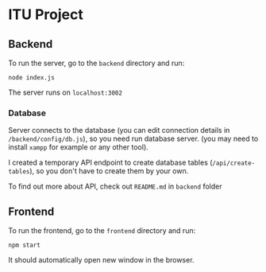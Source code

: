 # ITU Project

## Backend

To run the server, go to the `backend` directory and run:
```
node index.js
```
The server runs on `localhost:3002`

### Database

Server connects to the database (you can edit connection details in
`/backend/config/db.js`), so you need run database server. (you may need
to install `xampp` for example or any other tool).

I created a temporary API endpoint to create database tables
(`/api/create-tables`), so you don't have to create them by your own.

To find out more about API, check out `README.md` in `backend` folder

## Frontend

To run the frontend, go to the `frontend` directory and run:
```
npm start
```
It should automatically open new window in the browser.
